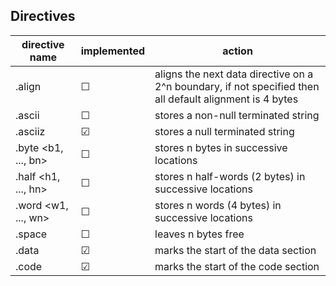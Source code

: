 ## Directives 

| directive name      | implemented | action                                                                                                   |
|---------------------|-------------|----------------------------------------------------------------------------------------------------------|
| .align <n>          | &#9744;     | aligns the next data directive on a 2^n boundary, if not specified then all default alignment is 4 bytes |
| .ascii <string>     | &#9744;     | stores a non-null terminated string                                                                      |
| .asciiz <string>    | &#9745;     | stores a null terminated string                                                                          |
| .byte <b1, ..., bn> | &#9744;     | stores n bytes in successive locations                                                                   |
| .half <h1, ..., hn> | &#9744;     | stores n half-words (2 bytes) in successive locations                                                    |
| .word <w1, ..., wn> | &#9744;     | stores n words (4 bytes) in successive locations                                                         |
| .space <n>          | &#9744;     | leaves n bytes free                                                                                      |
| .data               | &#9745;     | marks the start of the data section                                                                      |
| .code               | &#9745;     | marks the start of the code section                                                                      |
